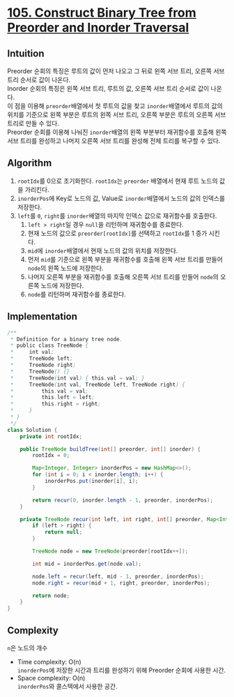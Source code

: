 # [105. Construct Binary Tree from Preorder and Inorder Traversal](https://leetcode.com/problems/construct-binary-tree-from-preorder-and-inorder-traversal/description/)

## Intuition
Preorder 순회의 특징은 루트의 값이 먼저 나오고 그 뒤로 왼쪽 서브 트리, 오른쪽 서브 트리 순서로 값이 나온다.\
Inorder 순회의 특징은 왼쪽 서브 트리, 루트의 값, 오른쪽 서브 트리 순서로 값이 나온다.\
이 점을 이용해 `preorder`배열에서 첫 루트의 값을 찾고 `inorder`배열에서 루트의 값의 위치를 기준으로 왼쪽 부분은 루트의 왼쪽 서브 트리, 오른쪽 부분은 루트의 오른쪽 서브 트리로 만들 수 있다.\
Preorder 순회를 이용해 나눠진 `inorder`배열의 왼쪽 부분부터 재귀함수를 호출해 왼쪽 서브 트리를 완성하고 나머지 오른쪽 서브 트리를 완성해 전체 트리를 복구할 수 있다.


## Algorithm
1. `rootIdx`를 0으로 초기화한다. `rootIdx`는 `preorder` 배열에서 현재 루트 노드의 값을 가리킨다.
2. `inorderPos`에 Key로 노드의 값, Value로 `inorder`배열에서 노드의 값의 인덱스를 저장한다.
3. `left`를 `0`, `right`를 `inorder`배열의 마지막 인덱스 값으로 재귀함수를 호출한다.
   1. `left > right`일 경우 `null`을 리턴하며 재귀함수를 종료한다.
   2. 현재 노드의 값으로 `preorder[rootIdx]`를 선택하고 `rootIdx`를 1 증가 시킨다.
   3. `mid`에 `inorder`배열에서 현재 노드의 값의 위치를 저장한다.
   4. 먼저 `mid`를 기준으로 왼쪽 부분을 재귀함수를 호출해 왼쪽 서브 트리를 만들어 `node`의 왼쪽 노드에 저장한다.
   5. 나머지 오른쪽 부분을 재귀함수를 호출해 오른쪽 서브 트리를 만들어 `node`의 오른쪽 노드에 저장한다.
   6. `node`를 리턴하며 재귀함수를 종료한다.

## Implementation
```java
/**
 * Definition for a binary tree node.
 * public class TreeNode {
 *     int val;
 *     TreeNode left;
 *     TreeNode right;
 *     TreeNode() {}
 *     TreeNode(int val) { this.val = val; }
 *     TreeNode(int val, TreeNode left, TreeNode right) {
 *         this.val = val;
 *         this.left = left;
 *         this.right = right;
 *     }
 * }
 */
class Solution {
    private int rootIdx;

    public TreeNode buildTree(int[] preorder, int[] inorder) {
        rootIdx = 0;

        Map<Integer, Integer> inorderPos = new HashMap<>();
        for (int i = 0; i < inorder.length; i++) {
            inorderPos.put(inorder[i], i);
        }

        return recur(0, inorder.length - 1, preorder, inorderPos);
    }

    private TreeNode recur(int left, int right, int[] preorder, Map<Integer, Integer> inorderPos) {
        if (left > right) {
            return null;
        }

        TreeNode node = new TreeNode(preorder[rootIdx++]);

        int mid = inorderPos.get(node.val);

        node.left = recur(left, mid - 1, preorder, inorderPos);
        node.right = recur(mid + 1, right, preorder, inorderPos);

        return node;
    }
}
```

## Complexity
`n`은 노드의 개수
- Time complexity: O(n)\
`inorderPos`에 저장한 시간과 트리를 완성하기 위해 Preorder 순회에 사용한 시간.
- Space complexity: O(n)\
`inorderPos`와 콜스택에서 사용한 공간.
